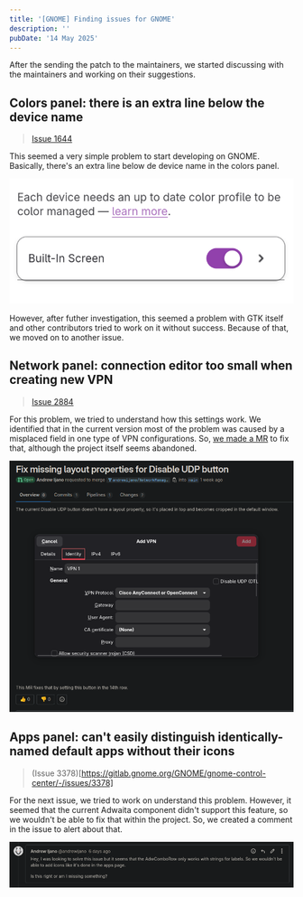 ```yaml
---
title: '[GNOME] Finding issues for GNOME'
description: ''
pubDate: '14 May 2025'
---
```



After the sending the patch to the maintainers, we started discussing with the maintainers and working on their suggestions.

## Colors panel: there is an extra line below the device name 

> [Issue 1644](https://gitlab.gnome.org/GNOME/gnome-control-center/-/issues/1644)

This seemed a very simple problem to start developing on GNOME. Basically, there's an extra line below de device name in the colors panel.

![](../../assets/gnome-color-line.png) 

However, after futher investigation, this seemed a problem with GTK itself and other contributors tried to work on it without success. Because of that, we moved on to another issue.

## Network panel: connection editor too small when creating new VPN

> [Issue 2884](https://gitlab.gnome.org/GNOME/gnome-control-center/-/issues/2884)

For this problem, we tried to understand how this settings work. We identified that in the current version most of the problem was caused by a misplaced field in one type of VPN configurations. So, [we made a MR](https://gitlab.gnome.org/GNOME/NetworkManager-openconnect/-/merge_requests/76) to fix that, although the project itself seems abandoned.

![](../../assets/gnome-network-mr.png) 


## Apps panel: can't easily distinguish identically-named default apps without their icons 
> (Issue 3378)[https://gitlab.gnome.org/GNOME/gnome-control-center/-/issues/3378]

For the next issue, we tried to work on understand this problem. However, it seemed that the current Adwaita component didn't support this feature, so we wouldn't be able to fix that within the project. So, we created a comment in the issue to alert about that.

![](../../assets/gnome-apps-comment.png)